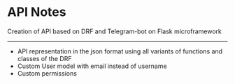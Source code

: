 # API Notes
Creation of API based on DRF and Telegram-bot on Flask microframework
____
- API representation in the json format using all variants of functions and classes of the DRF
- Custom User model with email instead of username
- Custom permissions